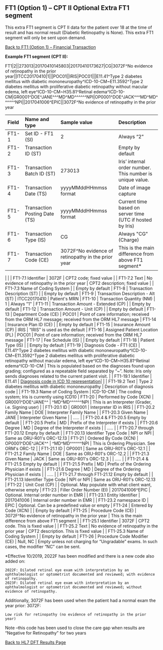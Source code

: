 
## FT1 (Option 1) – CPT II Optional Extra FT1 segment

This extra FT1 segment is CPT II data for the patient over 18 at the time of result and has normal result (Diabetic Retinopathy is None). This extra FT1 segment will only be sent upon demand.

[Back to FT1 (Option 1) – Financial Transaction](/docs/integration/DFT_Results/FT1_Option1_Financial_Transaction.md)

**Example FT1 segment (CPT II):**

FT1|2||273013|20170410145803|20170410173627|CG|3072F^No evidence of retinopathy in the prior year||ITCC20170410|1|||POC01||IRIS|POC01|||E11.41^Type 2 diabetes mellitus with diabetic mononeuropathy^ICD-10-CM~E11.3592^Type 2 diabetes mellitus with proliferative diabetic retinopathy without macular edema, left eye^ICD-10-CM~H35.81^Retinal edema^ICD-10-CM|GR0001^DOE^JANE^^^MD^MD^^^^^^NPI|OP0001^DOE^JACK^^^MD^MD^^^^^^NPI||2017041006^EPIC||3072F^No evidence of retinopathy in the prior year

| Field   | Name and type | Sample value  | Description  |
|:---------------|:---------------|:---------------|:---------------
| FT1-1 | Set ID - FT1 (SI) | 2 | Always “2"
| FT1-2 | Transaction ID (ST) |  | Empty by default
| FT1-3 | Transaction Batch ID (ST) | 273013 | Iris’ internal order number. This number is unique value.
| FT1-4 | Transaction Date (TS) | yyyyMMddHHmmss format | Date of image capture
| FT1-5 | Transaction Posting Date (TS) | yyyyMMddHHmmss format | Current time based on server time (UTC if hosted by Iris)
| FT1-6 | Transaction Type (IS) | CG | Always "CG" (Charge)
| FT1-7 | Transaction Code (CE) | 3072F^No evidence of retinopathy in the prior year | This is the main difference from above FT1 segment*
| 
|  | FT1-7.1 Identifier | 3072F | CPT2 code; fixed value
|  | FT1-7.2 Text | No evidence of retinopathy in the prior year | CPT2 description; fixed value
|  | FT1-7.3 Name of Coding System |  | Empty by default
| FT1-8 | Transaction Description (ST) |  | Empty by default
| FT1-9 | Transaction Description - Alt (ST) | ITCC20170410 | Patient's MRN
| FT1-10 | Transaction Quantity (NM) | 1 | Always "1"
| FT1-11 | Transaction Amount - Extended (CP) |  | Empty by default
| FT1-12 | Transaction Amount - Unit (CP) |  | Empty by default
| FT1-13 | Department Code (CE) | POC01 | Point of care information; received from the ORM HL7 message; received from the ORM HL7 message
| FT1-14 | Insurance Plan ID (CE) |  | Empty by default
| FT1-15 | Insurance Amount (CP) | IRIS | “IRIS” is used as the default
| FT1-16 | Assigned Patient Location (PL) | POC01 | Point of care information; received from the ORM HL7 message
| FT1-17 | Fee Schedule (IS) |  | Empty by default
| FT1-18 | Patient Type (IS) |  | Empty by default
| FT1-19 | Diagnosis Code - FT1 (CE) | E11.41^Type 2 diabetes mellitus with diabetic mononeuropathy^ICD-10-CM~E11.3592^Type 2 diabetes mellitus with proliferative diabetic retinopathy without macular edema, left eye^ICD-10-CM~H35.81^Retinal edema^ICD-10-CM | This is populated based on the diagnoses found upon grading; configured as a repeatable field separated by “~”. Note: Iris only sends diagnoses related to the current patient visit.
|  | FT1-19.1 Identifier | E11.41 | [Diagnosis code in ICD 10 representation](/docs/integration/DFT_Results/Most_Common_Diagnoses.md)| 
|  | FT1-19.2 Text | Type 2 diabetes mellitus with diabetic mononeuropathy | Description of diagnosis code
|  | FT1-19.3 Name of Coding System | ICD-10-CM | The coding system; Iris is currently using ICD10
| FT1-20 | Performed by Code (XCN) | GR0001^DOE^JANE^^
| ^MD^MD^^^^^^NPI | This is an Interpreter (Grader, i.e. Signing user)
|  | FT1-20.1 ID | GR0001 | Interpreter ID in IRIS
|  | FT1-20.2 Family Name | DOE | Interpreter Family Name
|  | FT1-20.3 Given Name | JANE | Interpreter Given Name
|  | ….. |  | FT1-20.4 & FT1-20.5 Empty by default
|  | FT1-20.5 Prefix | MD | Prefix of the Interpreter if exists
|  | FT1-20.6 Degree | MD | Degree of the Interpreter if exists
|  | ….. |  | FT1-20.7 through FT1-20.12 Empty by default
|  | FT1-20.13 Identifier Type Code | NPI or NPI | Same as ORU-R01's ORC-12.13
| FT1-21 | Ordered By Code (XCN) | OP0001^DOE^JACK^^
| ^MD^MD^^^^^^NPI | This is Ordering Physician. See ORM's ORC-12
|  | FT1-21.1 ID | OP0001 | Same as ORU-R01's ORC-12.1
|  | FT1-21.2 Family Name | DOE | Same as ORU-R01's ORC-12.2
|  | FT1-21.3 Given Name | JACK | Same as ORU-R01's ORC-12.3
|  | ….. |  | FT1-21.4 & FT1-21.5 Empty by default
|  | FT1-21.5 Prefix | MD | Prefix of the Ordering Physician if exists
|  | FT1-21.6 Degree | MD | Degree of the Ordering Physician if exists
|  | ….. |  | FT1-21.7 through FT1-21.12 Empty by default
|  | FT1-21.13 Identifier Type Code | NPI or NPI | Same as ORU-R01's ORC-12.13
| FT1-22 | Unit Cost (CP) |  | Optional. May populate with what client want, otherwise empty
| FT1-23 | Filler Order Number (EI) | 2017041006^EPIC | Optional. Internal order number in EMR
|  | FT1-23.1 Entity Identifier | 2017041006 | Internal order number in EMR
|  | FT1-23.2 namespace ID | EPIC | Optional. Can be a predefined value or empty
| FT1-24 | Entered by Code (XCN) |  | Empty by default
| FT1-25 | Procedure Code (CE) | 3072F^No evidence of retinopathy in the prior year | This is the main difference from above FT1 segment
|  | FT1-25.1 Identifier | 3072F | CPT2 code. This is fixed value
|  | FT1-25.2 Text | No evidence of retinopathy in the prior year | CPT2 description. This is fixed value
|  | FT1-25.3 Name of Coding System |  | Empty by default
| FT1-26 | Procedure Code Modifier (CE) | Null, NC | Empty unless not charging for “Ungradable” exams. In such cases, the modifier “NC” can be sent.

*Effective 10/2019, 2022F has been modified and there is a new code also added on:
```
2022F: Dilated retinal eye exam with interpretation by an ophthalmologist or optometrist documented and reviewed; with evidence of retinopathy.
2023F: Dilated retinal eye exam with interpretation by an ophthalmologist or optometrist documented and reviewed; without evidence of retinopathy. 
```

Additionally, 3072F has been used when the patient had a normal exam the year prior: 3072F:
```
Low risk for retinopathy (no evidence of retinopathy in the prior year)
```

Note –this code has been used to close the care gap when results are “Negative for Retinopathy” for two years

[Back to HL7 DFT Results Page](/docs/integration/DFT_Results/index.md)
